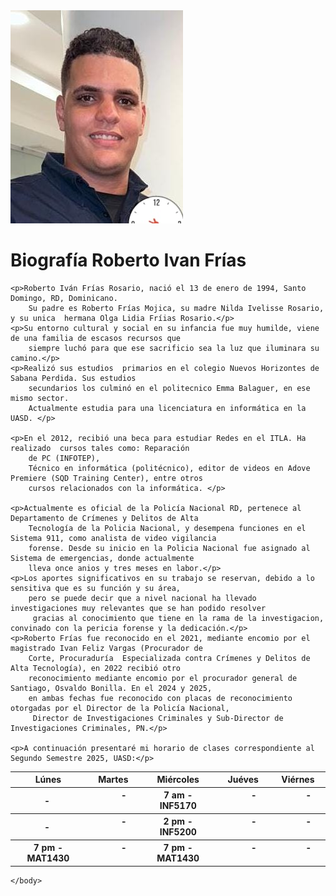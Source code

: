 
<!DOCTYPE  html>
<html>
<head>
    <title> Biografia</title>
    <link rel="stylesheet" type="text/css" href="estilos.css">
</head>
<body>
    <img src="images/foto 1.jpg">
    <h1> Biografía Roberto Ivan Frías </h1>

    <p>Roberto Iván Frías Rosario, nació el 13 de enero de 1994, Santo Domingo, RD, Dominicano. 
        Su padre es Roberto Frías Mojica, su madre Nilda Ivelisse Rosario, y su unica  hermana Olga Lidia Fríias Rosario.</p>
    <p>Su entorno cultural y social en su infancia fue muy humilde, viene de una familia de escasos recursos que 
        siempre luchó para que ese sacrificio sea la luz que iluminara su camino.</p>
    <p>Realizó sus estudios  primarios en el colegio Nuevos Horizontes de Sabana Perdida. Sus estudios 
        secundarios los culminó en el politecnico Emma Balaguer, en ese mismo sector. 
        Actualmente estudia para una licenciatura en informática en la UASD. </p>

    <p>En el 2012, recibió una beca para estudiar Redes en el ITLA. Ha realizado  cursos tales como: Reparación 
        de PC (INFOTEP),
        Técnico en informática (politécnico), editor de videos en Adove Premiere (SQD Training Center), entre otros 
        cursos relacionados con la informática. </p>

    <p>Actualmente es oficial de la Policía Nacional RD, pertenece al Departamento de Crímenes y Delitos de Alta 
        Tecnología de la Policia Nacional, y desempena funciones en el Sistema 911, como analista de video vigilancia 
        forense. Desde su inicio en la Policia Nacional fue asignado al Sistema de emergencias, donde actualmente 
        lleva once anios y tres meses en labor.</p>
    <p>Los aportes significativos en su trabajo se reservan, debido a lo sensitiva que es su función y su área, 
        pero se puede decir que a nivel nacional ha llevado investigaciones muy relevantes que se han podido resolver
         gracias al conocimiento que tiene en la rama de la investigacion, convinado con la pericia forense y la dedicación.</p>
    <p>Roberto Frías fue reconocido en el 2021, mediante encomio por el magistrado Ivan Feliz Vargas (Procurador de 
        Corte, Procuraduría  Especializada contra Crímenes y Delitos de Alta Tecnología), en 2022 recibió otro 
        reconocimiento mediante encomio por el procurador general de Santiago, Osvaldo Bonilla. En el 2024 y 2025, 
        en ambas fechas fue reconocido con placas de reconocimiento otorgadas por el Director de la Policía Nacional,
         Director de Investigaciones Criminales y Sub-Director de Investigaciones Criminales, PN.</p>

    <p>A continuación presentaré mi horario de clases correspondiente al Segundo Semestre 2025, UASD:</p>

<table>
	<tr>
		<th>Lúnes</th>
		<th>Martes</th>
		<th>Miércoles</th>
		<th>Juéves</th>
		<th>Viérnes</th>
	</tr>
	<tr>
		<th>         -          </th>
		<th>         -          </th>
		<th>7 am - INF5170 </th>
		<th>         -          </th>
		<th>         -          </th>
	</tr>
	<tr>
		<th>         -          </th>
		<th>         -          </th>
		<th>2 pm - INF5200</th>
		<th>         -          </th>
		<th>         -          </th>
	</tr>
	<tr>
		<th>7 pm - MAT1430</th>
		<th>         -          </th>
		<th>7 pm - MAT1430  </th>
		<th>         -          </th>
		<th>         -          </th>
	</tr>


</table>

    </body>
</html>
